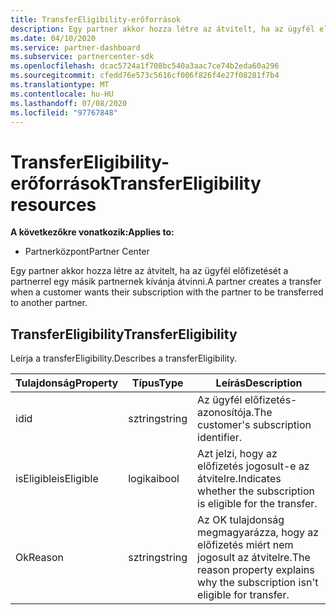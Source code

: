 ```yaml
---
title: TransferEligibility-erőforrások
description: Egy partner akkor hozza létre az átvitelt, ha az ügyfél előfizetését a partnerrel egy másik partnernek kívánja átvinni.
ms.date: 04/10/2020
ms.service: partner-dashboard
ms.subservice: partnercenter-sdk
ms.openlocfilehash: dcac5724a1f708bc540a3aac7ce74b2eda60a296
ms.sourcegitcommit: cfedd76e573c5616cf006f826f4e27f08281f7b4
ms.translationtype: MT
ms.contentlocale: hu-HU
ms.lasthandoff: 07/08/2020
ms.locfileid: "97767848"
---
```

# <a name="transfereligibility-resources"></a><span data-ttu-id="33408-103">TransferEligibility-erőforrások</span><span class="sxs-lookup"><span data-stu-id="33408-103">TransferEligibility resources</span></span>

<span data-ttu-id="33408-104">**A következőkre vonatkozik:**</span><span class="sxs-lookup"><span data-stu-id="33408-104">**Applies to:**</span></span>

- <span data-ttu-id="33408-105">Partnerközpont</span><span class="sxs-lookup"><span data-stu-id="33408-105">Partner Center</span></span>

<span data-ttu-id="33408-106">Egy partner akkor hozza létre az átvitelt, ha az ügyfél előfizetését a partnerrel egy másik partnernek kívánja átvinni.</span><span class="sxs-lookup"><span data-stu-id="33408-106">A partner creates a transfer when a customer wants their subscription with the partner to be transferred to another partner.</span></span>

## <a name="transfereligibility"></a><span data-ttu-id="33408-107">TransferEligibility</span><span class="sxs-lookup"><span data-stu-id="33408-107">TransferEligibility</span></span>

<span data-ttu-id="33408-108">Leírja a transferEligibility.</span><span class="sxs-lookup"><span data-stu-id="33408-108">Describes a transferEligibility.</span></span>

| <span data-ttu-id="33408-109">Tulajdonság</span><span class="sxs-lookup"><span data-stu-id="33408-109">Property</span></span>              | <span data-ttu-id="33408-110">Típus</span><span class="sxs-lookup"><span data-stu-id="33408-110">Type</span></span>             | <span data-ttu-id="33408-111">Leírás</span><span class="sxs-lookup"><span data-stu-id="33408-111">Description</span></span>                                                                              |
|-----------------------|------------------|------------------------------------------------------------------------------------------|
| <span data-ttu-id="33408-112">id</span><span class="sxs-lookup"><span data-stu-id="33408-112">id</span></span>                    | <span data-ttu-id="33408-113">sztring</span><span class="sxs-lookup"><span data-stu-id="33408-113">string</span></span>           | <span data-ttu-id="33408-114">Az ügyfél előfizetés-azonosítója.</span><span class="sxs-lookup"><span data-stu-id="33408-114">The customer's subscription identifier.</span></span>                                                  |
| <span data-ttu-id="33408-115">isEligible</span><span class="sxs-lookup"><span data-stu-id="33408-115">isEligible</span></span>            | <span data-ttu-id="33408-116">logikai</span><span class="sxs-lookup"><span data-stu-id="33408-116">bool</span></span>             | <span data-ttu-id="33408-117">Azt jelzi, hogy az előfizetés jogosult-e az átvitelre.</span><span class="sxs-lookup"><span data-stu-id="33408-117">Indicates whether the subscription is eligible for the transfer.</span></span>                         |
| <span data-ttu-id="33408-118">Ok</span><span class="sxs-lookup"><span data-stu-id="33408-118">Reason</span></span>                | <span data-ttu-id="33408-119">sztring</span><span class="sxs-lookup"><span data-stu-id="33408-119">string</span></span>           | <span data-ttu-id="33408-120">Az OK tulajdonság megmagyarázza, hogy az előfizetés miért nem jogosult az átvitelre.</span><span class="sxs-lookup"><span data-stu-id="33408-120">The reason property explains why the subscription isn't eligible for transfer.</span></span> |